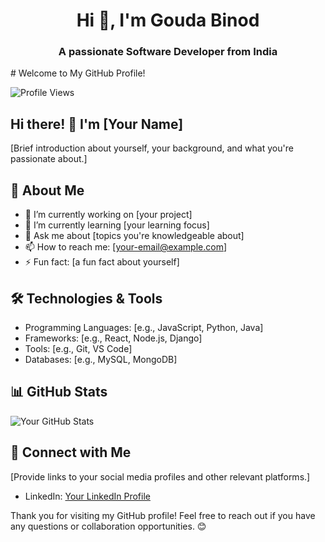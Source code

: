 <h1 align="center">Hi 👋, I'm Gouda Binod</h1>
<h3 align="center">A passionate Software Developer from India</h3>
# Welcome to My GitHub Profile!

![Profile Views](https://komarev.com/ghpvc/?username=your-username&color=brightgreen)

## Hi there! 👋 I'm [Your Name]
[Brief introduction about yourself, your background, and what you're passionate about.]

## 🚀 About Me
- 🔭 I’m currently working on [your project]
- 🌱 I’m currently learning [your learning focus]
- 💬 Ask me about [topics you're knowledgeable about]
- 📫 How to reach me: [your-email@example.com]
- ⚡ Fun fact: [a fun fact about yourself]

## 🛠️ Technologies & Tools
- Programming Languages: [e.g., JavaScript, Python, Java]
- Frameworks: [e.g., React, Node.js, Django]
- Tools: [e.g., Git, VS Code]
- Databases: [e.g., MySQL, MongoDB]

## 📊 GitHub Stats
![Your GitHub Stats](https://github-readme-stats.vercel.app/api?username=BinodGouda&show_icons=true&theme=radical)

## 🔗 Connect with Me
[Provide links to your social media profiles and other relevant platforms.]
- LinkedIn: [Your LinkedIn Profile](https://www.linkedin.com/in/goudabinod)




Thank you for visiting my GitHub profile! Feel free to reach out if you have any questions or collaboration opportunities. 😊

